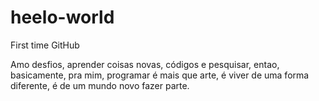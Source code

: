 # heelo-world
First time GitHub

Amo desfios, aprender coisas novas, códigos e pesquisar,
entao, basicamente, pra mim, programar é mais que arte,
é viver de uma forma diferente, 
é de um mundo novo fazer parte.
